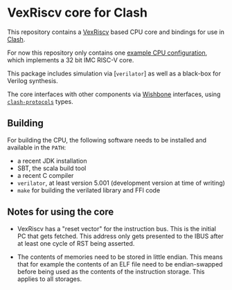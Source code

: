 <!--
SPDX-FileCopyrightText: 2023 Google LLC

SPDX-License-Identifier: Apache-2.0
-->

# VexRiscv core for Clash

This repository contains a [VexRiscv](https://github.com/SpinalHDL/VexRiscv) based CPU core and
bindings for use in [Clash](https://clash-lang.org/).

For now this repository only contains one
[example CPU configuration](vex-riscv/example-cpu/src/main/scala/example/ExampleCpu.scala),
which implements a 32 bit IMC RISC-V core.

This package includes simulation via [`verilator`] as well as a black-box for Verilog synthesis.

The core interfaces with other components via [Wishbone](https://cdn.opencores.org/downloads/wbspec_b4.pdf)
interfaces, using [`clash-protocols`](https://github.com/clash-lang/clash-protocols) types.

## Building

For building the CPU, the following software needs to be installed and available in the `PATH`:

- a recent JDK installation
- SBT, the scala build tool
- a recent C compiler
- `verilator`, at least version 5.001 (development version at time of writing)
- `make` for building the verilated library and FFI code

## Notes for using the core

- VexRiscv has a "reset vector" for the instruction bus. This is the initial PC that gets fetched.
  This address only gets presented to the IBUS after at least one cycle of RST being asserted.

- The contents of memories need to be stored in little endian. This means that for example the
  contents of an ELF file need to be endian-swapped before being used as the contents of the
  instruction storage. This applies to all storages.
